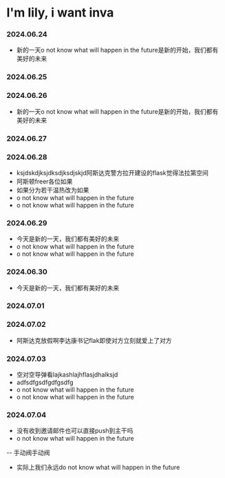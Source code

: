 # I'm lily, i want inva
<!-- EICL1st_START -->
### 2024.06.24
- 新的一天o not know what will happen in the future是新的开始，我们都有美好的未来
### 2024.06.25

### 2024.06.26
- 新的一天o not know what will happen in the future是新的开始，我们都有美好的未来

### 2024.06.27


### 2024.06.28
- ksjdskdjksjdksdjksdjskjd阿斯达克警方拉开建设的flask觉得法拉第空间
- 阿斯顿freer各位如果
- 如果分为若干温热改为如果
- o not know what will happen in the future
- o not know what will happen in the future

### 2024.06.29

- 今天是新的一天，我们都有美好的未来
- o not know what will happen in the future
- o not know what will happen in the future
### 2024.06.30
- 今天是新的一天，我们都有美好的未来
### 2024.07.01

### 2024.07.02
-  阿斯达克放假啊李达康书记flak即使对方立刻就爱上了对方

### 2024.07.03
- 空对空导弹看lajkashlajhflasjdhalksjd
- adfsdfgsdfgdfgsdfg
- o not know what will happen in the future
- o not know what will happen in the future

### 2024.07.04
- 没有收到邀请邮件也可以直接push到主干吗
- o not know what will happen in the future
<!-- EICL1st_END -->
-- 手动阀手动阀


- 实际上我们永远do not know what will happen in the future
